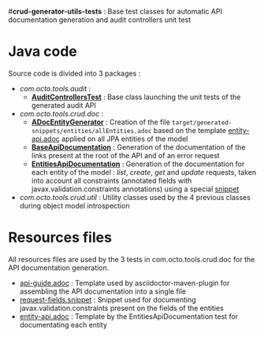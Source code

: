 #**crud-generator-utils-tests** : Base test classes for automatic API documentation generation and audit controllers unit test

Java code
=========
Source code is divided into 3 packages :

* *com.octo.tools.audit* :
  * [**AuditControllersTest**](https://github.com/yanndemel/crud-rest-gen/blob/master/crud-generator-utils-tests/src/main/java/com/octo/tools/audit/AuditControllersTest.java) : Base class launching the unit tests of the generated audit API
* *com.octo.tools.crud.doc* : 
  * [**ADocEntityGenerator**](https://github.com/yanndemel/crud-rest-gen/blob/master/crud-generator-utils-tests/src/main/java/com/octo/tools/crud/doc/ADocEntityGenerator.java) : Creation of the file ``target/generated-snippets/entities/allEntities.adoc`` based on the template [entity-api.adoc](https://github.com/yanndemel/crud-rest-gen/blob/master/crud-generator-utils-tests/src/main/resources/entity-api.adoc) applied on all JPA entities of the model
  * [**BaseApiDocumentation**](https://github.com/yanndemel/crud-rest-gen/blob/master/crud-generator-utils-tests/src/main/java/com/octo/tools/crud/doc/BaseApiDocumentation.java) : Generation of the documentation of the links present at the root of the API and of an error request
  * [**EntitiesApiDocumentation**](https://github.com/yanndemel/crud-rest-gen/blob/master/crud-generator-utils-tests/src/main/java/com/octo/tools/crud/doc/EntitiesApiDocumentation.java) : Generation of the documentation for each entity of the model : *list*, *create*, *get* and *update* requests, taken into account all constraints (annotated fields with javax.validation.constraints annotations) using a special [snippet](https://github.com/yanndemel/crud-rest-gen/blob/master/crud-generator-utils-tests/src/main/resources/org/springframework/restdocs/templates/request-fields.snippet)
* *com.octo.tools.crud.util* : Utility classes used by the 4 previous classes during object model introspection

Resources files
==============
All resources files are used by the 3 tests in com.octo.tools.crud.doc for the API documentation generation.

* [api-guide.adoc](asciidocs/api-guide.adoc) : Template used by asciidoctor-maven-plugin for assembling the API documentation into a single file
* [request-fields.snippet](src/main/resources/org/springframework/restdocs/templates/request-fields.snippet) : Snippet used for documenting javax.validation.constraints present on the fields of the entities
* [entity-api.adoc](src/main/resources/entity-api.adoc) : Template by the EntitiesApiDocumentation test for documentating each entity

